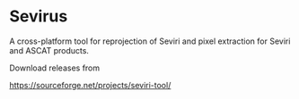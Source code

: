 # Sevirus

A cross-platform tool for reprojection of Seviri and pixel extraction for Seviri and ASCAT products.

Download releases from

https://sourceforge.net/projects/seviri-tool/
